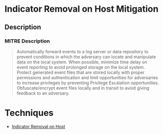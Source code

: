 
# Indicator Removal on Host Mitigation

## Description

### MITRE Description

> Automatically forward events to a log server or data repository to prevent conditions in which the adversary can locate and manipulate data on the local system. When possible, minimize time delay on event reporting to avoid prolonged storage on the local system. Protect generated event files that are stored locally with proper permissions and authentication and limit opportunities for adversaries to increase privileges by preventing Privilege Escalation opportunities. Obfuscate/encrypt event files locally and in transit to avoid giving feedback to an adversary.


# Techniques


* [Indicator Removal on Host](../techniques/Indicator-Removal-on-Host.md)

